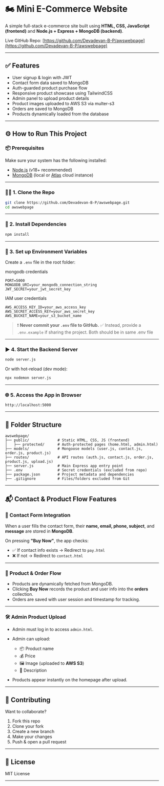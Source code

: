 # 🏍️ Mini E-Commerce Website

A simple full-stack e-commerce site built using **HTML, CSS, JavaScript (frontend)** and **Node.js + Express + MongoDB (backend)**.

Live GitHub Repo: [https://github.com/Devadevan-B-P/awswebpage](https://github.com/Devadevan-B-P/awswebpage)

---

## ✅ Features

* User signup & login with JWT
* Contact form data saved to MongoDB
* Auth-guarded product purchase flow
* Responsive product showcase using TailwindCSS
* Admin panel to upload product details
* Product images uploaded to AWS S3 via multer-s3
* Orders are saved to MongoDB
* Products dynamically loaded from the database

---

## ⚙️ How to Run This Project

### 📦 Prerequisites

Make sure your system has the following installed:

* [Node.js](https://nodejs.org/) (v18+ recommended)
* [MongoDB](https://www.mongodb.com/) (local or [Atlas](https://www.mongodb.com/cloud/atlas) cloud instance)

---

### 🧑‍💻 1. Clone the Repo

```bash
git clone https://github.com/Devadevan-B-P/awswebpage.git
cd awswebpage
```

---

### 📁 2. Install Dependencies

```bash
npm install
```

---

### 🔐 3. Set up Environment Variables

Create a `.env` file in the root folder:

mongodb credentials
```
PORT=5000
MONGODB_URI=your_mongodb_connection_string
JWT_SECRET=your_jwt_secret_key
```

IAM user credentials
```
AWS_ACCESS_KEY_ID=your_aws_access_key
AWS_SECRET_ACCESS_KEY=your_aws_secret_key
AWS_BUCKET_NAME=your_s3_bucket_name
```

> ❗️ **Never commit your `.env` file to GitHub.**
> ✅ Instead, provide a `.env.example` if sharing the project.
> Both should be in same .env file 
---

### ▶️ 4. Start the Backend Server

```bash
node server.js
```

Or with hot-reload (dev mode):

```bash
npx nodemon server.js
```

---

### 🌐 5. Access the App in Browser

```
http://localhost:5000
```

---

## 📂 Folder Structure

```
awswebpage/
├── public/             # Static HTML, CSS, JS (frontend)
│   ├── protected/      # Auth-protected pages (home.html, admin.html)
├── models/             # Mongoose models (user.js, contact.js, order.js, product.js)
├── routes/             # API routes (auth.js, contact.js, order.js, product.js, upload.js)
├── server.js           # Main Express app entry point
├── .env                # Secret credentials (excluded from repo)
├── package.json        # Project metadata and dependencies
├── .gitignore          # Files/folders excluded from Git
```

---

## 📬 Contact & Product Flow Features

### 📝 Contact Form Integration

When a user fills the contact form, their **name, email, phone, subject**, and **message** are stored in **MongoDB**.

On pressing **"Buy Now"**, the app checks:

* ✅ If contact info exists → Redirect to `pay.html`
* ❌ If not → Redirect to `contact.html`

---

### 🛒 Product & Order Flow

* Products are dynamically fetched from MongoDB.
* Clicking **Buy Now** records the product and user info into the **orders** collection.
* Orders are saved with user session and timestamp for tracking.

---

### 🛠️ Admin Product Upload

* Admin must log in to access `admin.html`.
* Admin can upload:

  * 📦 Product name
  * 💰 Price
  * 🖼️ Image (uploaded to **AWS S3**)
  * 🧾 Description
* Products appear instantly on the homepage after upload.

---

## 🤝 Contributing

Want to collaborate?

1. Fork this repo
2. Clone your fork
3. Create a new branch
4. Make your changes
5. Push & open a pull request

---

## 📃 License

MIT License

---

